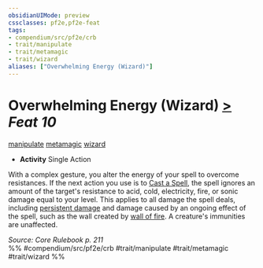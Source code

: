 ```yaml
---
obsidianUIMode: preview
cssclasses: pf2e,pf2e-feat
tags:
- compendium/src/pf2e/crb
- trait/manipulate
- trait/metamagic
- trait/wizard
aliases: ["Overwhelming Energy (Wizard)"]
---
```

# Overwhelming Energy (Wizard)  [>](rules/core-rulebook/chapter-9-playing-the-game.md#Actions "Single Action") *Feat 10*  
[manipulate](rules/traits/manipulate.md "Manipulate General Trait")  [metamagic](rules/traits/metamagic.md "Metamagic General Trait")  [wizard](rules/traits/wizard.md "Wizard Class Trait")  

- **Activity** Single Action

With a complex gesture, you alter the energy of your spell to overcome resistances. If the next action you use is to [Cast a Spell](rules/actions/cast-a-spell.md), the spell ignores an amount of the target's resistance to acid, cold, electricity, fire, or sonic damage equal to your level. This applies to all damage the spell deals, including [persistent damage](rules/conditions.md#Persistent%20Damage) and damage caused by an ongoing effect of the spell, such as the wall created by [wall of fire](compendium/spells/wall-of-fire.md). A creature's immunities are unaffected.

*Source: Core Rulebook p. 211*  
%% #compendium/src/pf2e/crb #trait/manipulate #trait/metamagic #trait/wizard %%